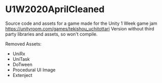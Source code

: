 # U1W2020AprilCleaned

Source code and assets for a game made for the Unity 1 Week game jam https://unityroom.com/games/tekishou_uchitottari
Version without third party libraries and assets, so won't compile.

Removed Assets:
- UniRx
- UniTask
- DoTween
- Procedural UI Image
- Extenject

